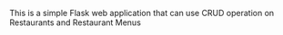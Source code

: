 This is a simple Flask web application that can use CRUD operation on Restaurants and Restaurant Menus